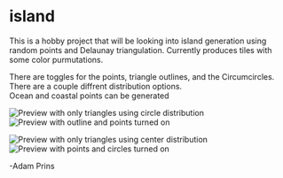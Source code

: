 # island
This is a hobby project that will be looking into island generation using random points and Delaunay triangulation.
Currently produces tiles with some color purmutations. 

There are toggles for the points, triangle outlines, and the Circumcircles. \
There are a couple diffrent distribution options. \
Ocean and coastal points can be generated 

![Preview with only triangles using circle distribution](https://i.imgur.com/0PoMXlV.png)
![Preview with outline and points turned on](https://i.imgur.com/GLC7Su5.png)

![Preview with only triangles using center distribution](https://i.imgur.com/98uC0zJ.png)
![Preview with points and circles turned on](https://i.imgur.com/PdjXp1a.png)


-Adam Prins
